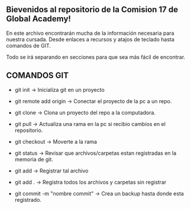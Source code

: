 ## Bievenidos al repositorio de la Comision 17 de Global Academy!

En este archivo encontrarán mucha de la información necesaria para nuestra cursada.
Desde enlaces a recursos y atajos de teclado hasta comandos de GIT.

Todo se irá separando en secciones para que sea más fácil de encontrar.


## COMANDOS GIT

- git init -> Inicializa git en un proyecto
- git remote add origin <enlace-repo> -> Conectar el proyecto de la pc a un repo.
- git clone <enlace-repo> -> Clona un proyecto del repo a la computadora.
- git pull -> Actualiza una rama en la pc si recibio cambios en el repositorio.
- git checkout <nombre-rama> -> Moverte a la rama <nombre-rama>

- git status -> Revisar que archivos/carpetas estan registradas en la memoria de git.
- git add <nombre-archivo> -> Registrar tal archivo
- git add . -> Registra todos los archivos y carpetas sin registrar
- git commit -m "nombre commit" -> Crea un backup hasta donde esta registrado.
